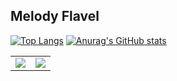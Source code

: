 ## Melody Flavel

[![Top Langs](https://github-readme-stats.vercel.app/api/top-langs/?username=mxlodyk&layout=donut&theme=tokyonight&bg_color=00000000&hide_border=true)](https://github.com/anuraghazra/github-readme-stats)
[![Anurag's GitHub stats](https://github-readme-stats.vercel.app/api?username=anuraghazra)](https://github.com/anuraghazra/github-readme-stats)

<table>
  <tr>
    <td>
      <a href="https://github.com/anuraghazra/github-readme-stats">
        <img src="https://github-readme-stats.vercel.app/api/top-langs/?username=mxlodyk&layout=donut&theme=tokyonight&bg_color=00000000&hide_border=true" />
      </a>
    </td>
    <td>
      <a href="https://github.com/anuraghazra/github-readme-stats&show_icons=true&theme=tokyonight&bg_color=00000000&hide_border=true">
        <img src="https://github-readme-stats.vercel.app/api?username=mxlodyk" />
      </a>
    </td>
  </tr>
</table>
